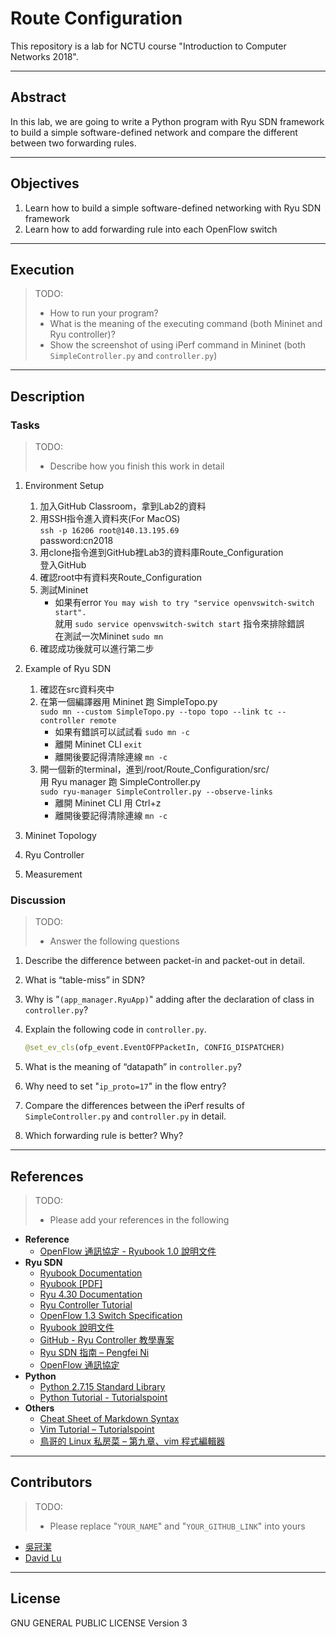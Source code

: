 # Route Configuration

This repository is a lab for NCTU course "Introduction to Computer Networks 2018".

---
## Abstract

In this lab, we are going to write a Python program with Ryu SDN framework to build a simple software-defined network and compare the different between two forwarding rules.

---
## Objectives

1. Learn how to build a simple software-defined networking with Ryu SDN framework
2. Learn how to add forwarding rule into each OpenFlow switch

---
## Execution

> TODO:
> * How to run your program?
> * What is the meaning of the executing command (both Mininet and Ryu controller)?
> * Show the screenshot of using iPerf command in Mininet (both `SimpleController.py` and `controller.py`)

---
## Description

### Tasks

> TODO:
> * Describe how you finish this work in detail

1. Environment Setup
   1) 加入GitHub Classroom，拿到Lab2的資料
   2) 用SSH指令進入資料夾(For MacOS)  
      `ssh -p 16206 root@140.13.195.69`  
      password:cn2018
   3) 用clone指令進到GitHub裡Lab3的資料庫Route_Configuration  
      登入GitHub  
   4) 確認root中有資料夾Route_Configuration
   5) 測試Mininet  
      * 如果有error `You may wish to try "service openvswitch-switch start".`  
      就用 `sudo service openvswitch-switch start` 指令來排除錯誤  
      在測試一次Mininet `sudo mn`
   6) 確認成功後就可以進行第二步   

2. Example of Ryu SDN
   1) 確認在src資料夾中
   2) 在第一個編譯器用 Mininet 跑 SimpleTopo.py  
      `sudo mn --custom SimpleTopo.py --topo topo --link tc --controller remote`  
      * 如果有錯誤可以試試看 `sudo mn -c`
      * 離開 Mininet CLI `exit`
      * 離開後要記得清除連線 `mn -c`
   3) 開一個新的terminal，進到/root/Route_Configuration/src/  
      用 Ryu manager 跑 SimpleController.py  
      `sudo ryu-manager SimpleController.py --observe-links`  
      * 離開 Mininet CLI 用 Ctrl+z
      * 離開後要記得清除連線 `mn -c`

3. Mininet Topology

4. Ryu Controller

5. Measurement

### Discussion

> TODO:
> * Answer the following questions

1. Describe the difference between packet-in and packet-out in detail.
   
2. What is “table-miss” in SDN?
   
3. Why is "`(app_manager.RyuApp)`" adding after the declaration of class in `controller.py`?
   
4. Explain the following code in `controller.py`.
    ```python
    @set_ev_cls(ofp_event.EventOFPPacketIn, CONFIG_DISPATCHER)
    ```

5. What is the meaning of “datapath” in `controller.py`?
   
6. Why need to set "`ip_proto=17`" in the flow entry?
   
7. Compare the differences between the iPerf results of `SimpleController.py` and `controller.py` in detail.
   
8. Which forwarding rule is better? Why?

---
## References

> TODO: 
> * Please add your references in the following

* **Reference**
    * [OpenFlow 通訊協定 - Ryubook 1.0 說明文件](https://osrg.github.io/ryu-book/zh_tw/html/openflow_protocol.html)
* **Ryu SDN**
    * [Ryubook Documentation](https://osrg.github.io/ryu-book/en/html/)
    * [Ryubook [PDF]](https://osrg.github.io/ryu-book/en/Ryubook.pdf)
    * [Ryu 4.30 Documentation](https://github.com/mininet/mininet/wiki/Introduction-to-Mininet)
    * [Ryu Controller Tutorial](http://sdnhub.org/tutorials/ryu/)
    * [OpenFlow 1.3 Switch Specification](https://www.opennetworking.org/wp-content/uploads/2014/10/openflow-spec-v1.3.0.pdf)
    * [Ryubook 說明文件](https://osrg.github.io/ryu-book/zh_tw/html/)
    * [GitHub - Ryu Controller 教學專案](https://github.com/OSE-Lab/Learning-SDN/blob/master/Controller/Ryu/README.md)
    * [Ryu SDN 指南 – Pengfei Ni](https://feisky.gitbooks.io/sdn/sdn/ryu.html)
    * [OpenFlow 通訊協定](https://osrg.github.io/ryu-book/zh_tw/html/openflow_protocol.html)
* **Python**
    * [Python 2.7.15 Standard Library](https://docs.python.org/2/library/index.html)
    * [Python Tutorial - Tutorialspoint](https://www.tutorialspoint.com/python/)
* **Others**
    * [Cheat Sheet of Markdown Syntax](https://www.markdownguide.org/cheat-sheet)
    * [Vim Tutorial – Tutorialspoint](https://www.tutorialspoint.com/vim/index.htm)
    * [鳥哥的 Linux 私房菜 – 第九章、vim 程式編輯器](http://linux.vbird.org/linux_basic/0310vi.php)

---
## Contributors

> TODO:
> * Please replace "`YOUR_NAME`" and "`YOUR_GITHUB_LINK`" into yours

* [吳冠潔](https://github.com/kuanchiehwu)
* [David Lu](https://github.com/yungshenglu)

---
## License

GNU GENERAL PUBLIC LICENSE Version 3
